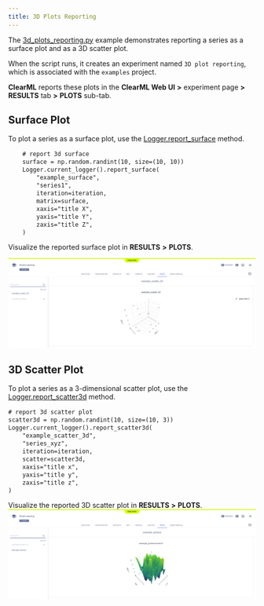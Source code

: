 ```yaml
---
title: 3D Plots Reporting
---
```


The [3d_plots_reporting.py](https://github.com/allegroai/clearml/blob/master/examples/reporting/3d_plots_reporting.py) 
example demonstrates reporting a series as a surface plot and as a 3D scatter plot. 

When the script runs, it creates an experiment named `3D plot reporting`, which is associated with the `examples` project.

**ClearML** reports these plots in the **ClearML Web UI** **>** experiment page **>** **RESULTS** tab **>** **PLOTS** sub-tab. 

## Surface Plot

To plot a series as a surface plot, use the [Logger.report_surface](../../references/sdk/logger.md#report_surface) 
method.

        # report 3d surface
        surface = np.random.randint(10, size=(10, 10))
        Logger.current_logger().report_surface(
            "example_surface",
            "series1",
            iteration=iteration,
            matrix=surface,
            xaxis="title X",
            yaxis="title Y",
            zaxis="title Z",
        )

Visualize the reported surface plot in **RESULTS** **>** **PLOTS**.

![image](../../img/examples_reporting_01.png)

## 3D Scatter Plot

To plot a series as a 3-dimensional scatter plot, use the [Logger.report_scatter3d](../../references/sdk/logger.md#report_scatter3d) 
method.

    # report 3d scatter plot
    scatter3d = np.random.randint(10, size=(10, 3))
    Logger.current_logger().report_scatter3d(
        "example_scatter_3d",
        "series_xyz",
        iteration=iteration,
        scatter=scatter3d,
        xaxis="title x",
        yaxis="title y",
        zaxis="title z",
    )

Visualize the reported 3D scatter plot in **RESULTS** **>** **PLOTS**.
![image](../../img/examples_reporting_02.png)